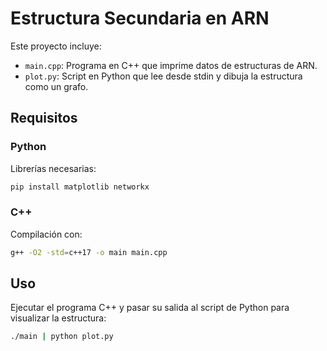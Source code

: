 # Estructura Secundaria en ARN

Este proyecto incluye:

- `main.cpp`: Programa en C++ que imprime datos de estructuras de ARN.
- `plot.py`: Script en Python que lee desde stdin y dibuja la estructura como un grafo.

## Requisitos

### Python

Librerías necesarias:

```bash
pip install matplotlib networkx
````

### C++

Compilación con:

```bash
g++ -O2 -std=c++17 -o main main.cpp
```

## Uso

Ejecutar el programa C++ y pasar su salida al script de Python para visualizar la estructura:

```bash
./main | python plot.py
```
